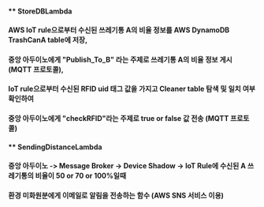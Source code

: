 #### ** StoreDBLambda 
#### AWS IoT rule으로부터 수신된 쓰레기통 A의 비율 정보를 AWS DynamoDB TrashCanA table에 저장,
#### 중앙 아두이노에게 "Publish_To_B" 라는 주제로 쓰레기통 A의 비율 정보 게시 (MQTT 프로토콜),
#### IoT rule으로부터 수신된 RFID uid 태그 값을 가지고 Cleaner table 탐색 및 일치 여부 확인하여
#### 중앙 아두이노에게 "checkRFID"라는 주제로 true or false 값 전송 (MQTT 프로토콜)
#### ** SendingDistanceLambda 
#### 중앙 아두이노 -> Message Broker -> Device Shadow -> IoT Rule에 수신된 A 쓰레기통의 비율이 50 or 70 or 100%일때
#### 환경 미화원분에게 이메일로 알림을 전송하는 함수 (AWS SNS 서비스 이용)
